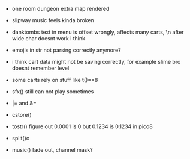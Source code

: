 * one room dungeon extra map rendered
* slipway music feels kinda broken
* danktombs text in menu is offset wrongly, affects many carts, \n after wide char doesnt work i think
* emojis in str not parsing correctly anymore?
* i think cart data might not be saving correctly, for example slime bro doesnt remember level
* some carts rely on stuff like t()==8
* sfx() still can not play sometimes
* |= and &=

* cstore()
* tostr() figure out 0.0001 is 0 but 0.1234 is 0.1234 in pico8
* split()c
* music() fade out, channel mask?